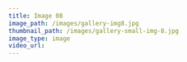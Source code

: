 ```yaml
---
title: Image 08
image_path: /images/gallery-img8.jpg
thumbnail_path: /images/gallery-small-img-8.jpg
image_type: image
video_url: 
---
```

